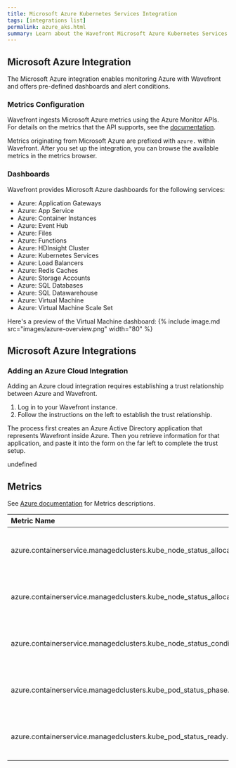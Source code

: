 ```yaml
---
title: Microsoft Azure Kubernetes Services Integration
tags: [integrations list]
permalink: azure_aks.html
summary: Learn about the Wavefront Microsoft Azure Kubernetes Services Integration.
---
```

## Microsoft Azure Integration

The Microsoft Azure integration enables monitoring Azure with Wavefront and offers pre-defined dashboards and alert conditions. 

### Metrics Configuration
Wavefront ingests Microsoft Azure metrics using the Azure Monitor APIs. For details on the metrics that the API supports, see the [documentation](https://docs.microsoft.com/en-us/azure/monitoring-and-diagnostics/monitoring-supported-metrics).

Metrics originating from Microsoft Azure are prefixed with `azure.` within Wavefront. After you set up the integration, you can browse the available metrics in the metrics browser. 

### Dashboards

Wavefront provides Microsoft Azure dashboards for the following services:

- Azure: Application Gateways
- Azure: App Service
- Azure: Container Instances
- Azure: Event Hub
- Azure: Files
- Azure: Functions
- Azure: HDInsight Cluster
- Azure: Kubernetes Services
- Azure: Load Balancers
- Azure: Redis Caches
- Azure: Storage Accounts
- Azure: SQL Databases
- Azure: SQL Datawarehouse
- Azure: Virtual Machine
- Azure: Virtual Machine Scale Set

Here's a preview of the Virtual Machine dashboard:
{% include image.md src="images/azure-overview.png" width="80" %}

## Microsoft Azure Integrations



### Adding an Azure Cloud Integration

Adding an Azure cloud integration requires establishing a trust relationship between Azure and Wavefront.

1. Log in to your Wavefront instance.
2. Follow the instructions on the left to establish the trust relationship.

The process first creates an Azure Active Directory application that represents Wavefront inside Azure. Then you retrieve information for that application, and paste it into the form on the far left to complete the trust setup.





undefined


## Metrics

See [Azure documentation](https://docs.microsoft.com/en-us/azure/azure-monitor/platform/metrics-supported) for Metrics descriptions.  

|Metric Name|Description|
| :--- | :--- |
|azure.containerservice.managedclusters.kube_node_status_allocatable_cpu_cores.*|Statistics: average, count, maximum, minimum|
|azure.containerservice.managedclusters.kube_node_status_allocatable_memory_bytes.*|Statistics: average, count, maximum, minimum|
|azure.containerservice.managedclusters.kube_node_status_condition.*|Statistics: average, count, maximum, minimum|
|azure.containerservice.managedclusters.kube_pod_status_phase.*|Statistics: average, count, maximum, minimum|
|azure.containerservice.managedclusters.kube_pod_status_ready.*|Statistics: average, count, maximum, minimum|


